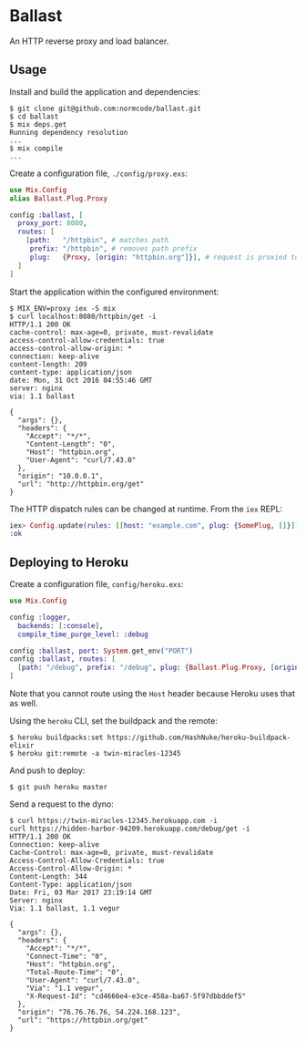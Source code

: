 # Ballast

An HTTP reverse proxy and load balancer.

## Usage ##

Install and build the application and dependencies:

    $ git clone git@github.com:normcode/ballast.git
    $ cd ballast
    $ mix deps.get
    Running dependency resolution
    ...
    $ mix compile
    ...

Create a configuration file, `./config/proxy.exs`:

```elixir
use Mix.Config
alias Ballast.Plug.Proxy

config :ballast, [
  proxy_port: 8080,
  routes: [
    [path:   "/httpbin", # matches path
     prefix: "/httpbin", # removes path prefix
     plug:   {Proxy, [origin: "httpbin.org"]}], # request is proxied to origin
  ]
]
```

Start the application within the configured environment:

    $ MIX_ENV=proxy iex -S mix
    $ curl localhost:8080/httpbin/get -i
    HTTP/1.1 200 OK
    cache-control: max-age=0, private, must-revalidate
    access-control-allow-credentials: true
    access-control-allow-origin: *
    connection: keep-alive
    content-length: 209
    content-type: application/json
    date: Mon, 31 Oct 2016 04:55:46 GMT
    server: nginx
    via: 1.1 ballast

    {
      "args": {},
      "headers": {
        "Accept": "*/*",
        "Content-Length": "0",
        "Host": "httpbin.org",
        "User-Agent": "curl/7.43.0"
      },
      "origin": "10.0.0.1",
      "url": "http://httpbin.org/get"
    }

The HTTP dispatch rules can be changed at runtime. From the `iex` REPL:

```elixir
iex> Config.update(rules: [[host: "example.com", plug: {SomePlug, []}]])
:ok
```

## Deploying to Heroku ##

Create a configuration file, `config/heroku.exs`:

```elixir
use Mix.Config

config :logger,
  backends: [:console],
  compile_time_purge_level: :debug

config :ballast, port: System.get_env("PORT")
config :ballast, routes: [
  [path: "/debug", prefix: "/debug", plug: {Ballast.Plug.Proxy, [origin: "httpbin.org"]}],
]
```

Note that you cannot route using the `Host` header because Heroku uses that as well.

Using the `heroku` CLI, set the buildpack and the remote:

    $ heroku buildpacks:set https://github.com/HashNuke/heroku-buildpack-elixir
    $ heroku git:remote -a twin-miracles-12345

And push to deploy:

    $ git push heroku master

Send a request to the dyno:

    $ curl https://twin-miracles-12345.herokuapp.com -i
    curl https://hidden-harbor-94209.herokuapp.com/debug/get -i
    HTTP/1.1 200 OK
    Connection: keep-alive
    Cache-Control: max-age=0, private, must-revalidate
    Access-Control-Allow-Credentials: true
    Access-Control-Allow-Origin: *
    Content-Length: 344
    Content-Type: application/json
    Date: Fri, 03 Mar 2017 23:19:14 GMT
    Server: nginx
    Via: 1.1 ballast, 1.1 vegur

    {
      "args": {},
      "headers": {
        "Accept": "*/*",
        "Connect-Time": "0",
        "Host": "httpbin.org",
        "Total-Route-Time": "0",
        "User-Agent": "curl/7.43.0",
        "Via": "1.1 vegur",
        "X-Request-Id": "cd4666e4-e3ce-458a-ba67-5f97dbbddef5"
      },
      "origin": "76.76.76.76, 54.224.168.123",
      "url": "https://httpbin.org/get"
    }

